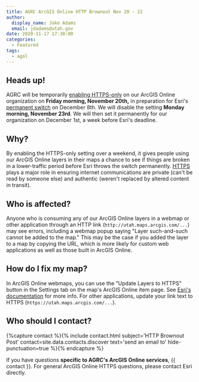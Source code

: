 ```yaml
---
title: AGRC ArcGIS Online HTTP Brownout Nov 20 - 22
author:
  display_name: Jake Adams
  email: jdadams@utah.gov
date: 2020-11-17 17:30:00
categories:
  - Featured
tags:
  - agol
---
```


## Heads up!

AGRC will be temporarily [enabling HTTPS-only](https://support.esri.com/en/Technical-Article/000022877) on our ArcGIS Online organization on **Friday morning, November 20th,** in preparation for Esri's [permanent switch](https://support.esri.com/en/https_only) on December 8th. We will disable the setting **Monday morning, November 23rd**. We will then set it permanently for our organization on December 1st, a week before Esri's deadline.

## Why?

By enabling the HTTPS-only setting over a weekend, it gives people using our ArcGIS Online layers in their maps a chance to see if things are broken in a lower-traffic period before Esri throws the switch permanently. [HTTPS](https://en.wikipedia.org/wiki/HTTPS) plays a major role in ensuring internet communications are private (can't be read by someone else) and authentic (weren't replaced by altered content in transit).

## Who is affected?

Anyone who is consuming any of our ArcGIS Online layers in a webmap or other application through an HTTP link (`http://utah.maps.arcgis.com/...`) may see errors, including a webmap popup saying "Layer such-and-such cannot be added to the map." This may be the case if you added the layer to a map by copying the URL, which is more likely for custom web applications as well as those built in ArcGIS Online.

## How do I fix my map?

In ArcGIS Online webmaps, you can use the "Update Layers to HTTPS" button in the Settings tab on the map's ArcGIS Online item page. See [Esri's documentation](https://doc.arcgis.com/en/arcgis-online/reference/faq.htm#LAYERS_HTTPS) for more info. For other applications, update your link text to HTTPS (`https://utah.maps.arcgis.com/...`).

## Who should I contact?
{%capture contact %}{% include contact.html subject='HTTP Brownout Post' contact=site.data.contacts.discover text='send an email to' hide-punctuation=true %}{% endcapture %}

If you have questions **specific to AGRC's ArcGIS Online services**, {{ contact }}. For general ArcGIS Online HTTPS questions, please contact Esri directly.